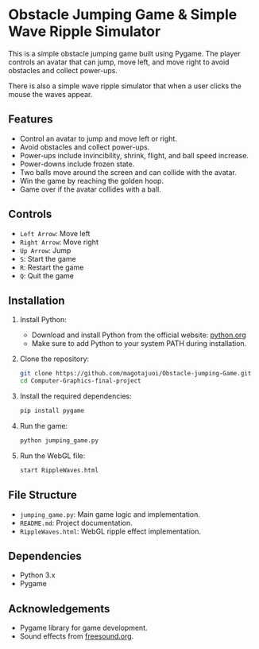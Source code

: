 # Obstacle Jumping Game & Simple Wave Ripple Simulator

This is a simple obstacle jumping game built using Pygame. The player controls an avatar that can jump, move left, and move right to avoid obstacles and collect power-ups. 

There is also a simple wave ripple simulator that when a user clicks the mouse the waves appear.

## Features

- Control an avatar to jump and move left or right.
- Avoid obstacles and collect power-ups.
- Power-ups include invincibility, shrink, flight, and ball speed increase.
- Power-downs include frozen state.
- Two balls move around the screen and can collide with the avatar.
- Win the game by reaching the golden hoop.
- Game over if the avatar collides with a ball.

## Controls

- `Left Arrow`: Move left
- `Right Arrow`: Move right
- `Up Arrow`: Jump
- `S`: Start the game
- `R`: Restart the game
- `Q`: Quit the game

## Installation

1. Install Python:
    - Download and install Python from the official website: [python.org](https://www.python.org/downloads/)
    - Make sure to add Python to your system PATH during installation.

2. Clone the repository:
    ```sh
    git clone https://github.com/magotajuoi/Obstacle-jumping-Game.git
    cd Computer-Graphics-final-project
    ```

3. Install the required dependencies:
    ```sh
    pip install pygame
    ```

4. Run the game:
    ```sh
    python jumping_game.py
    ```

5. Run the WebGL file:
    ```sh
    start RippleWaves.html
    ```

## File Structure

- `jumping_game.py`: Main game logic and implementation.
- `README.md`: Project documentation.
- `RippleWaves.html`: WebGL ripple effect implementation.

## Dependencies

- Python 3.x
- Pygame


## Acknowledgements

- Pygame library for game development.
- Sound effects from [freesound.org](https://freesound.org).

